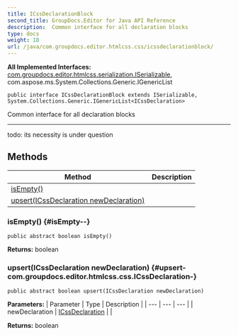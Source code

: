 ```yaml
---
title: ICssDeclarationBlock
second_title: GroupDocs.Editor for Java API Reference
description:  Common interface for all declaration blocks
type: docs
weight: 18
url: /java/com.groupdocs.editor.htmlcss.css/icssdeclarationblock/
---
```

**All Implemented Interfaces:**
[com.groupdocs.editor.htmlcss.serialization.ISerializable](../../com.groupdocs.editor.htmlcss.serialization/iserializable), com.aspose.ms.System.Collections.Generic.IGenericList
```
public interface ICssDeclarationBlock extends ISerializable, System.Collections.Generic.IGenericList<ICssDeclaration>
```

Common interface for all declaration blocks

--------------------

todo: its necessity is under question
## Methods

| Method | Description |
| --- | --- |
| [isEmpty()](#isEmpty--) |  |
| [upsert(ICssDeclaration newDeclaration)](#upsert-com.groupdocs.editor.htmlcss.css.ICssDeclaration-) |  |
### isEmpty() {#isEmpty--}
```
public abstract boolean isEmpty()
```




**Returns:**
boolean
### upsert(ICssDeclaration newDeclaration) {#upsert-com.groupdocs.editor.htmlcss.css.ICssDeclaration-}
```
public abstract boolean upsert(ICssDeclaration newDeclaration)
```




**Parameters:**
| Parameter | Type | Description |
| --- | --- | --- |
| newDeclaration | [ICssDeclaration](../../com.groupdocs.editor.htmlcss.css/icssdeclaration) |  |

**Returns:**
boolean

